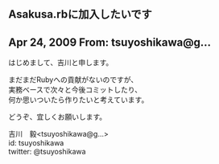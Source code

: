 ## Asakusa.rbに加入したいです

## Apr 24, 2009 From: tsuyoshikawa@g...

はじめまして、吉川と申します。

まだまだRubyへの貢献がないのですが、  
実務ベースで次々と今後コミットしたり、  
何か思いついたら作りたいと考えています。

どうぞ、宜しくお願いします。

吉川　毅\<tsuyoshikawa@g...\>  
id: tsuyoshikawa  
twitter: @tsuyoshikawa

